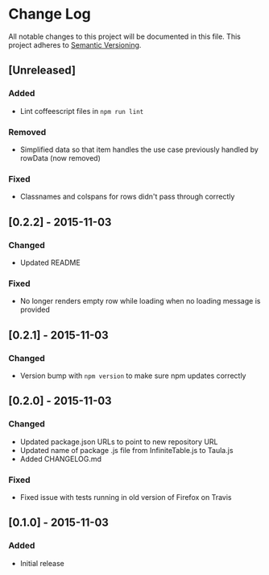 # Change Log
All notable changes to this project will be documented in this file.
This project adheres to [Semantic Versioning](http://semver.org/).

## [Unreleased]
### Added
- Lint coffeescript files in `npm run lint`

### Removed
- Simplified data so that item handles the use case previously handled by rowData (now removed)

### Fixed
- Classnames and colspans for rows didn't pass through correctly


## [0.2.2] - 2015-11-03
### Changed
- Updated README

### Fixed
- No longer renders empty row while loading when no loading message is provided


## [0.2.1] - 2015-11-03
### Changed
- Version bump with `npm version` to make sure npm updates correctly


## [0.2.0] - 2015-11-03
### Changed
- Updated package.json URLs to point to new repository URL
- Updated name of package .js file from InfiniteTable.js to Taula.js
- Added CHANGELOG.md

### Fixed
- Fixed issue with tests running in old version of Firefox on Travis


## [0.1.0] - 2015-11-03
### Added
- Initial release
